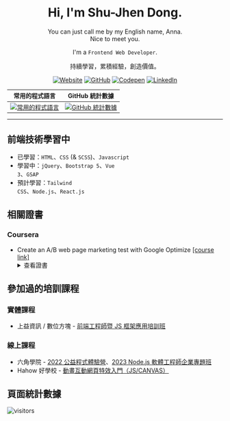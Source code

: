 <div align="center">
  <h1>
    Hi, I'm Shu-Jhen Dong.
  </h1>
  <p>
    You can just call me by my English name, Anna.<br/>
    Nice to meet you.
  </p>
  
I'm a `Frontend Web Developer`.

  <p>持續學習，累積經驗，創造價值。</p>


[![Website][shields-Website]][url-website]
[![GitHub][shields-GitHub]][url-github]
[![Codepen][shields-Codepen]][url-codepen]
[![LinkedIn][shields-LinkedIn]][url-linkedin]

| 常用的程式語言 | GitHub 統計數據 |
| :--: | :--: |
| [![常用的程式語言][stats-top-langs]][url-github] | [![GitHub 統計數據][stats-theme-vue]][url-github] |

</div>

---

## 前端技術學習中

- 已學習：<code>HTML</code>、<code>CSS</code> (& <code>SCSS</code>)、<code>Javascript</code>
- 學習中：<code>jQuery</code>、<code>Bootstrap 5</code>、<code>Vue 3</code>、<code>GSAP</code>
- 預計學習：<code>Tailwind CSS</code>、<code>Node.js</code>、<code>React.js</code>

## 相關證書
### Coursera
- Create an A/B web page marketing test with Google Optimize [[course link]](https://www.coursera.org/projects/create-an-a-b-web-page-and-marketing-test-with-google-optimize)
  <details>
    <summary>查看證書</summary>
    <a href="https://www.coursera.org/account/accomplishments/certificate/ZFU7UWMA2L37"><img src="certificate/Coursera-Certificate-Create-an-AB-web-page-marketing-test-with-Google-Optimize.jpg"></a>
  </details>

## 參加過的培訓課程

### 實體課程
- 上益資訊 / 數位方塊 - [前端工程師暨 JS 框架應用培訓班][url-sunyeh]

### 線上課程
- 六角學院 - [2022 公益程式體驗營][url-hexschool-experience-camp]、[2023 Node.js 軟體工程師企業專題班][url-hexschool-nodejs]
- Hahow 好學校 - [動畫互動網頁特效入門（JS/CANVAS）][url-hahow]

## 頁面統計數據
![visitors][badge-visitor]

[url-website]:https://shujhen.github.io/
[url-github]:https://github.com/shujhen/
[url-linkedin]:https://www.linkedin.com/in/shujhendong/
[url-codepen]:https://codepen.io/collection/xKqNap?grid_type=grid
[url-sunyeh]:https://its.taiwanjobs.gov.tw/Course/Detail?ID=146386
[url-hexschool-experience-camp]:https://www.hexschool.com/2022/03/18/2022-03-18-global-welfare/
[url-hexschool-nodejs]:https://www.hexschool.com/2023/01/31/2023-01-31-nodejs-live-course/
[url-hahow]:https://hahow.in/cr/monoame-webdesign2

[stats-top-langs]:https://github-readme-stats.vercel.app/api/top-langs/?username=shujhen&layout=compact
[stats-theme-vue]: https://github-readme-stats.vercel.app/api?username=shujhen&theme=vue&show_icons=true

[shields-Website]:https://img.shields.io/badge/個人網站-shujhen.github.io-red
[shields-GitHub]:https://img.shields.io/badge/GitHub-24292f?logo=github
[shields-LinkedIn]:https://img.shields.io/badge/LinkedIn-blue?logo=linkedin
[shields-Codepen]:https://img.shields.io/badge/Codepen-000000?logo=codepen

[badge-visitor]:https://visitor-badge.laobi.icu/badge?page_id=shujhen
